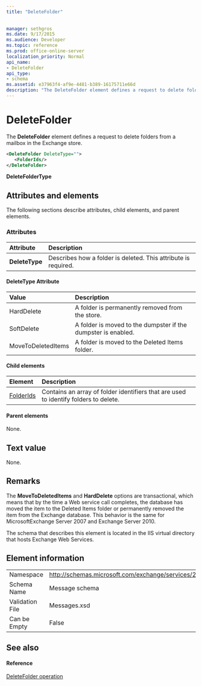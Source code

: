 ```yaml
---
title: "DeleteFolder"
 
 
manager: sethgros
ms.date: 9/17/2015
ms.audience: Developer
ms.topic: reference
ms.prod: office-online-server
localization_priority: Normal
api_name:
- DeleteFolder
api_type:
- schema
ms.assetid: e37963f4-af9e-4481-b389-16175711e66d
description: "The DeleteFolder element defines a request to delete folders from a mailbox in the Exchange store."
---
```


# DeleteFolder

The **DeleteFolder** element defines a request to delete folders from a mailbox in the Exchange store. 
  
```XML
<DeleteFolder DeleteType="">
   <FolderIds/>
</DeleteFolder>
```

 **DeleteFolderType**
## Attributes and elements

The following sections describe attributes, child elements, and parent elements.
  
### Attributes

|**Attribute**|**Description**|
|:-----|:-----|
|**DeleteType** <br/> |Describes how a folder is deleted. This attribute is required.  <br/> |
   
#### DeleteType Attribute

|**Value**|**Description**|
|:-----|:-----|
|HardDelete  <br/> |A folder is permanently removed from the store.  <br/> |
|SoftDelete  <br/> |A folder is moved to the dumpster if the dumpster is enabled.  <br/> |
|MoveToDeletedItems  <br/> |A folder is moved to the Deleted Items folder.  <br/> |
   
#### Child elements

|**Element**|**Description**|
|:-----|:-----|
|[FolderIds](folderids.md) <br/> |Contains an array of folder identifiers that are used to identify folders to delete.  <br/> |
   
#### Parent elements

None.
  
## Text value

None.
  
## Remarks

The **MoveToDeletedItems** and **HardDelete** options are transactional, which means that by the time a Web service call completes, the database has moved the item to the Deleted Items folder or permanently removed the item from the Exchange database. This behavior is the same for MicrosoftExchange Server 2007 and Exchange Server 2010. 
  
The schema that describes this element is located in the IIS virtual directory that hosts Exchange Web Services.
  
## Element information

|||
|:-----|:-----|
|Namespace  <br/> |http://schemas.microsoft.com/exchange/services/2006/messages  <br/> |
|Schema Name  <br/> |Message schema  <br/> |
|Validation File  <br/> |Messages.xsd  <br/> |
|Can be Empty  <br/> |False  <br/> |
   
## See also

#### Reference

[DeleteFolder operation](deletefolder-operation.md)

